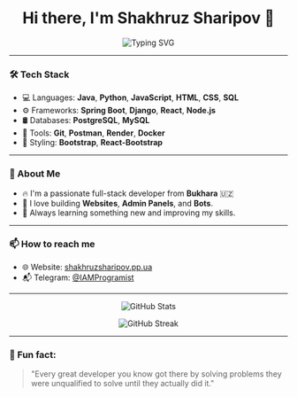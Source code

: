 <h1 align="center">Hi there, I'm Shakhruz Sharipov 👋</h1>

<p align="center">
  <img src="https://readme-typing-svg.demolab.com?font=Fira+Code&size=22&duration=3000&pause=1000&center=true&vCenter=true&width=435&lines=Full-Stack+Developer;Passionate+about+coding;Building+cool+projects+every+day" alt="Typing SVG" />
</p>

---

### 🛠️ Tech Stack

- 💻 Languages: **Java**, **Python**, **JavaScript**, **HTML**, **CSS**, **SQL**
- ⚙️ Frameworks: **Spring Boot**, **Django**, **React**, **Node.js**
- 🛢️ Databases: **PostgreSQL**, **MySQL**
- 🔧 Tools: **Git**, **Postman**, **Render**, **Docker**
- 🎨 Styling: **Bootstrap**, **React-Bootstrap**

---

### 🌟 About Me

- 🔥 I'm a passionate full-stack developer from **Bukhara** 🇺🇿
- 🎯 I love building **Websites**, **Admin Panels**, and **Bots**.
- 🚀 Always learning something new and improving my skills.

---

### 📫 How to reach me
- 🌐 Website: [shakhruzsharipov.pp.ua](https://shakhruzsharipov.pp.ua)
- 📬 Telegram: [@IAMProgramist](https://t.me/IAMProgramist)

---

<p align="center">
  <img src="https://github-readme-stats.vercel.app/api?username=Karatin11&show_icons=true&theme=radical" alt="GitHub Stats" />
</p>

<p align="center">
  <img src="https://github-readme-streak-stats.herokuapp.com/?user=Karatin11&theme=radical" alt="GitHub Streak" />
</p>

---

### 🧠 Fun fact:
> "Every great developer you know got there by solving problems they were unqualified to solve until they actually did it."

